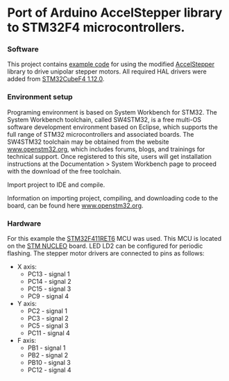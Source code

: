 # Port of Arduino AccelStepper library to STM32F4 microcontrollers.

### Software
This project contains [example code](https://github.com/IRNAS/AccelStepper/blob/master/STM32_AccelStepper/src/main.c) for using the modified [AccelStepper](https://github.com/IRNAS/AccelStepper/blob/master/STM32_AccelStepper/inc/AccelStepper.h) library to drive unipolar stepper motors. All required HAL drivers were added from [STM32CubeF4 1.12.0](http://www.st.com/content/st_com/en/products/embedded-software/mcus-embedded-software/stm32-embedded-software/stm32cube-embedded-software/stm32cubef4.html).

### Environment setup

Programing environment is based on System Workbench for STM32. The System Workbench toolchain, called SW4STM32, is a free multi-OS software development environment based on Eclipse, which supports the full range of STM32 microcontrollers and associated boards. The SW4STM32 toolchain may be obtained from the website www.openstm32.org, which includes forums, blogs, and trainings for technical support. Once registered to this site, users will get installation instructions at the Documentation > System Workbench page to proceed with the download of the free toolchain.

Import project to IDE and compile.

Information on importing project, compiling, and downloading code to the board, can be found here www.openstm32.org.

### Hardware
For this example the [STM32F411RET6](http://www.st.com/content/st_com/en/products/microcontrollers/stm32-32-bit-arm-cortex-mcus/stm32f4-series/stm32f411/stm32f411re.html) MCU was used. This MCU is located on the [STM NUCLEO](http://www.st.com/content/st_com/en/products/evaluation-tools/product-evaluation-tools/mcu-eval-tools/stm32-mcu-eval-tools/stm32-mcu-nucleo/nucleo-f411re.html) board. LED LD2 can be configured for periodic flashing. The stepper motor drivers are connected to pins as follows:

* X axis:
  * PC13 - signal 1
  * PC14 - signal 2
  * PC15 - signal 3
  * PC9 - signal 4
* Y axis:
  * PC2 - signal 1
  * PC3 - signal 2
  * PC5 - signal 3
  * PC11 - signal 4
* F axis:
  * PB1 - signal 1
  * PB2 - signal 2
  * PB10 - signal 3
  * PC12 - signal 4
